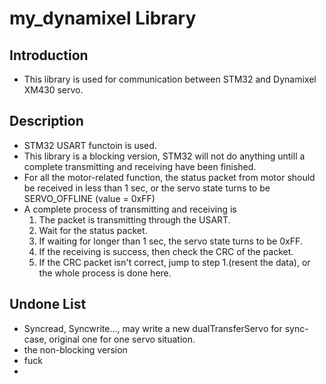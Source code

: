 # my_dynamixel Library

## Introduction

- This library is used for communication between STM32 and Dynamixel XM430 servo.

## Description

- STM32 USART functoin is used.
- This library is a blocking version, STM32 will not do anything untill a complete transmitting and receiving have been finished.
- For all the motor-related function, the status packet from motor should be received in less than 1 sec, or the servo state turns to be SERVO_OFFLINE (value = 0xFF)
- A complete process of transmitting and receiving is
  1. The packet is transmitting through the USART.
  2. Wait for the status packet.
  3. If waiting for longer than 1 sec, the servo state turns to be 0xFF.
  4. If the receiving is success, then check the CRC of the packet.
  5. If the CRC packet isn't correct, jump to step 1.(resent the data), or the whole process is done here.

## Undone List

- Syncread, Syncwrite..., may write a new dualTransferServo for sync-case, original one for one servo situation.
- the non-blocking version
- fuck
-
